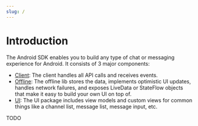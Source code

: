 ```yaml
---
slug: /
---
```


# Introduction

The Android SDK enables you to build any type of chat or messaging experience for Android. It consists of 3 major components:
* [Client](https://github.com/GetStream/stream-chat-android/tree/main/stream-chat-android-client): The client handles all API calls and receives events.
* [Offline](https://github.com/GetStream/stream-chat-android/tree/main/stream-chat-android-offline): The offline lib stores the data, implements optimistic UI updates, handles network failures, and exposes LiveData or StateFlow objects that make it easy to build your own UI on top of.
* [UI](https://github.com/GetStream/stream-chat-android/tree/main/stream-chat-android-ui-components): The UI package includes view models and custom views for common things like a channel list, message list, message input, etc.

TODO
